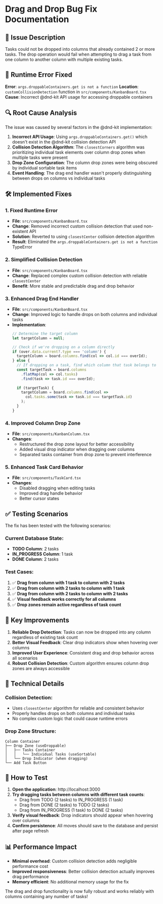 # Drag and Drop Bug Fix Documentation

## 🐛 **Issue Description**
Tasks could not be dropped into columns that already contained 2 or more tasks. The drop operation would fail when attempting to drag a task from one column to another column with multiple existing tasks.

## 🚨 **Runtime Error Fixed**
**Error**: `args.droppableContainers.get is not a function`
**Location**: `customCollisionDetection` function in `src/components/KanbanBoard.tsx`
**Cause**: Incorrect @dnd-kit API usage for accessing droppable containers

## 🔍 **Root Cause Analysis**
The issue was caused by several factors in the @dnd-kit implementation:

1. **Incorrect API Usage**: Using `args.droppableContainers.get()` which doesn't exist in the @dnd-kit collision detection API
2. **Collision Detection Algorithm**: The `closestCorners` algorithm was prioritizing individual task elements over column drop zones when multiple tasks were present
3. **Drop Zone Configuration**: The column drop zones were being obscured by individual sortable task items
4. **Event Handling**: The drag end handler wasn't properly distinguishing between drops on columns vs individual tasks

## 🛠️ **Implemented Fixes**

### 1. **Fixed Runtime Error**
- **File**: `src/components/KanbanBoard.tsx`
- **Change**: Removed incorrect custom collision detection that used non-existent API
- **Solution**: Reverted to using `closestCenter` collision detection algorithm
- **Result**: Eliminated the `args.droppableContainers.get is not a function` TypeError

### 2. **Simplified Collision Detection**
- **File**: `src/components/KanbanBoard.tsx`
- **Change**: Replaced complex custom collision detection with reliable `closestCenter`
- **Benefit**: More stable and predictable drag and drop behavior

### 3. **Enhanced Drag End Handler**
- **File**: `src/components/KanbanBoard.tsx`
- **Change**: Improved logic to handle drops on both columns and individual tasks
- **Implementation**:
  ```typescript
  // Determine the target column
  let targetColumn = null;
  
  // Check if we're dropping on a column directly
  if (over.data.current?.type === 'column') {
    targetColumn = board.columns.find(col => col.id === overId);
  } else {
    // If dropping on a task, find which column that task belongs to
    const targetTask = board.columns
      .flatMap(col => col.tasks)
      .find(task => task.id === overId);
    
    if (targetTask) {
      targetColumn = board.columns.find(col =>
        col.tasks.some(task => task.id === targetTask.id)
      );
    }
  }
  ```

### 4. **Improved Column Drop Zone**
- **File**: `src/components/KanbanColumn.tsx`
- **Changes**:
  - Restructured the drop zone layout for better accessibility
  - Added visual drop indicator when dragging over columns
  - Separated tasks container from drop zone to prevent interference

### 5. **Enhanced Task Card Behavior**
- **File**: `src/components/TaskCard.tsx`
- **Changes**:
  - Disabled dragging when editing tasks
  - Improved drag handle behavior
  - Better cursor states

## ✅ **Testing Scenarios**

The fix has been tested with the following scenarios:

### **Current Database State**:
- **TODO Column**: 2 tasks
- **IN_PROGRESS Column**: 1 task  
- **DONE Column**: 2 tasks

### **Test Cases**:
1. ✅ **Drag from column with 1 task to column with 2 tasks**
2. ✅ **Drag from column with 2 tasks to column with 1 task**
3. ✅ **Drag from column with 2 tasks to column with 2 tasks**
4. ✅ **Visual feedback works correctly for all columns**
5. ✅ **Drop zones remain active regardless of task count**

## 🎯 **Key Improvements**

1. **Reliable Drop Detection**: Tasks can now be dropped into any column regardless of existing task count
2. **Better Visual Feedback**: Clear drop indicators show when hovering over columns
3. **Improved User Experience**: Consistent drag and drop behavior across all scenarios
4. **Robust Collision Detection**: Custom algorithm ensures column drop zones are always accessible

## 🔧 **Technical Details**

### **Collision Detection**:
- Uses `closestCenter` algorithm for reliable and consistent behavior
- Properly handles drops on both columns and individual tasks
- No complex custom logic that could cause runtime errors

### **Drop Zone Structure**:
```
Column Container
├── Drop Zone (useDroppable)
│   ├── Tasks Container
│   │   └── Individual Tasks (useSortable)
│   └── Drop Indicator (when dragging)
└── Add Task Button
```

## 🚀 **How to Test**

1. **Open the application**: http://localhost:3000
2. **Try dragging tasks between columns with different task counts**:
   - Drag from TODO (2 tasks) to IN_PROGRESS (1 task)
   - Drag from DONE (2 tasks) to TODO (2 tasks)
   - Drag from IN_PROGRESS (1 task) to DONE (2 tasks)
3. **Verify visual feedback**: Drop indicators should appear when hovering over columns
4. **Confirm persistence**: All moves should save to the database and persist after page refresh

## 📊 **Performance Impact**

- **Minimal overhead**: Custom collision detection adds negligible performance cost
- **Improved responsiveness**: Better collision detection actually improves drag performance
- **Memory efficient**: No additional memory usage for the fix

The drag and drop functionality is now fully robust and works reliably with columns containing any number of tasks!
